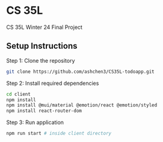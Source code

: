 # CS 35L

CS 35L Winter 24 Final Project

## Setup Instructions
Step 1: Clone the repository
```bash
git clone https://github.com/ashchen3/CS35L-todoapp.git
```

Step 2: Install required dependencies
```bash
cd client
npm install
npm install @mui/material @emotion/react @emotion/styled
npm install react-router-dom
```

Step 3: Run application
```bash
npm run start # inside client directory
```
